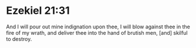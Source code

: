 # Ezekiel 21:31

And I will pour out mine indignation upon thee, I will blow against thee in the fire of my wrath, and deliver thee into the hand of brutish men, [and] skilful to destroy.